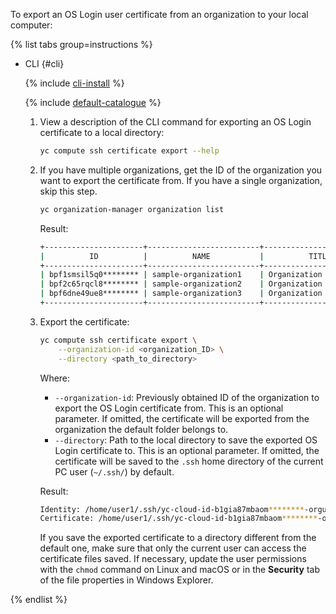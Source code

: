 To export an OS Login user certificate from an organization to your local computer:

{% list tabs group=instructions %}

- CLI {#cli}

   {% include [cli-install](../cli-install.md) %}

   {% include [default-catalogue](../default-catalogue.md) %}

   1. View a description of the CLI command for exporting an OS Login certificate to a local directory:

      ```bash
      yc compute ssh certificate export --help
      ```

   1. If you have multiple organizations, get the ID of the organization you want to export the certificate from. If you have a single organization, skip this step.

      ```bash
      yc organization-manager organization list
      ```

      Result:

      ```bash
      +----------------------+-------------------------+-------------------------+
      |          ID          |          NAME           |          TITLE          |
      +----------------------+-------------------------+-------------------------+
      | bpf1smsil5q0******** | sample-organization1    | Organization 1          |
      | bpf2c65rqcl8******** | sample-organization2    | Organization 2          |
      | bpf6dne49ue8******** | sample-organization3    | Organization 3          |
      +----------------------+-------------------------+-------------------------+
      ```

   1. Export the certificate:

      ```bash
      yc compute ssh certificate export \
          --organization-id <organization_ID> \
          --directory <path_to_directory>
      ```

      Where:
      
      * `--organization-id`: Previously obtained ID of the organization to export the OS Login certificate from. This is an optional parameter. If omitted, the certificate will be exported from the organization the default folder belongs to.
      * `--directory`: Path to the local directory to save the exported OS Login certificate to. This is an optional parameter. If omitted, the certificate will be saved to the `.ssh` home directory of the current PC user (`~/.ssh/`) by default.

      Result:

      ```bash
      Identity: /home/user1/.ssh/yc-cloud-id-b1gia87mbaom********-orgusername
      Certificate: /home/user1/.ssh/yc-cloud-id-b1gia87mbaom********-orgusername-cert.pub
      ```

      If you save the exported certificate to a directory different from the default one, make sure that only the current user can access the certificate files saved. If necessary, update the user permissions with the `chmod` command on Linux and macOS or in the **Security** tab of the file properties in Windows Explorer.

{% endlist %}